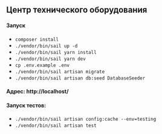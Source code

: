 ## Центр технического оборудования

#### Запуск
- `composer install`
- `./vendor/bin/sail up -d`
- `./vendor/bin/sail yarn install`
- `./vendor/bin/sail yarn dev`
- `cp .env.example .env`
- `./vendor/bin/sail artisan migrate`
- `./vendor/bin/sail artisan db:seed DatabaseSeeder`

#### Адрес: http://localhost/

#### Запуск тестов:
- `./vendor/bin/sail artisan config:cache --env=testing`
- `./vendor/bin/sail artisan test`
